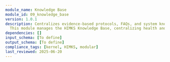```yaml
---
module_name: Knowledge Base
module_id: 09_knowledge_base
version: 1.0.1
description: Centralizes evidence-based protocols, FAQs, and system knowledge to support all analytic and coaching modules.
  This module manages the HIMKS Knowledge Base, centralizing health and fitness data for all analytic and coaching processes.
dependencies: []
input_schema: [To define]
output_schema: [To define]
compliance_tags: [kernel, HIMKS, modular]
last_reviewed: 2025-06-20
---
```

